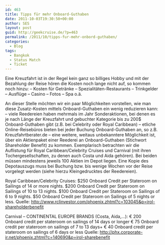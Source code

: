 ```yaml
---
id: 463
title: Tipps für mehr Onboard-Guthaben
date: 2011-10-03T19:30:50+00:00
author: SES
layout: post
guid: http://geekcruise.de/?p=463
permalink: /2011/10/tipps-fur-mehr-onbord-guthaben/
categories:
  - Blog
tags:
  - Bangkok
  - Status Match
  - Ticket
---
```

Eine Kreuzfahrt ist in der Regel kein ganz so billiges Hobby und mit der Bezahlung der Reise hören die Kosten noch lange nicht auf, so kommen noch hinzu:
– Kosten für Getränke
– Spezialitäten-Restaurants
– Trinkgelder
– Ausflüge
– Casino
– Fotos
– Spa o.ä.

An dieser Stelle möchten wir ein paar Möglichkeiten vorstellen, wie man diese Zusatz-Kosten mittels Onboard-Guthaben ein wenig reduzieren kann:
– viele Reedereien haben mehrmals im Jahr Sonderaktionen, bei denen es je nach Länge der Kreuzfahrt und gebuchter Kategorie bis zu 200$ Onboard-Guthaben gibt (z.B. bei Celebrity oder Royal Caribbean)
– etliche Online-Reisebüros bieten bei jeder Buchung Onboard-Guthaben an, so z.B. Kreuzfahrtberater.de
– eine weitere, weitaus unbekanntere Möglichkeit ist, über ein Aktienpaket einer Reederei an Onboard-Guthaben (Stichwort Shareholder Benefit) zu kommen. Exemplarisch betrachten wir die Auflistung für Royal Caribbean/Celebrity Cruises und Carnival (mit ihren Tochergesellschaften, zu denen auch Costa und Aida gehören). Bei beiden müssen mindestens jeweils 100 Aktien im Depot liegen. Eine Kopie des Depotauszugs muss bei Buchung bzw. bis wenige Wochen vor der Reise vorgelegt werden (siehe hierzu Kleingedrucktes der Reedereien).

Royal Caribbean/Celebrity Cruises:
$250 Onboard Credit per Stateroom on Sailings of 14 or more nights.
$200 Onboard Credit per Stateroom on Sailings of 10 to 13 nights.
$100 Onboard Credit per Stateroom on Sailings of 6 to 9 nights.
$50 Onboard Credit per Stateroom on Sailings of 5 nights or less.
Quelle: <http://www.rclinvestor.com/phoenix.zhtml?c=103045&p=irol-shareholderbenefit>

Carnival – CONTINENTAL EUROPE BRANDS (Costa, Aida,&#8230;):
€ 200 Onboard credit per stateroom on sailings of 14 days or longer
€ 75 Onboard credit per stateroom on sailings of 7 to 13 days+
€ 40 Onboard credit per stateroom on sailings of 6 days or less
Quelle: <http://phx.corporate-ir.net/phoenix.zhtml?c=140690&p=irol-sharebenefit>
